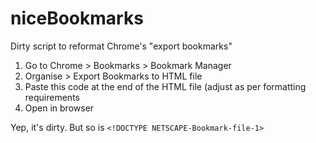 # niceBookmarks
Dirty script to reformat Chrome's "export bookmarks"

1. Go to Chrome > Bookmarks > Bookmark Manager
2. Organise > Export Bookmarks to HTML file
3. Paste this code at the end of the HTML file (adjust as per formatting requirements
4. Open in browser

Yep, it's dirty. But so is `<!DOCTYPE NETSCAPE-Bookmark-file-1>` 

